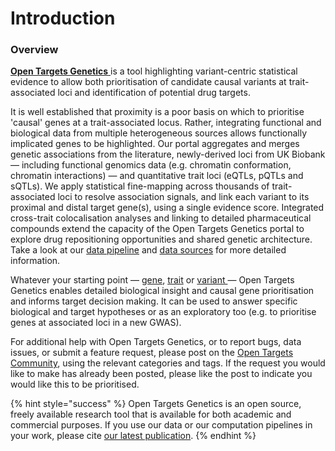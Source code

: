 # Introduction

### Overview

[**Open Targets Genetics** ](https://genetics.opentargets.org/)is a tool highlighting variant-centric statistical evidence to allow both prioritisation of candidate causal variants at trait-associated loci and identification of potential drug targets.

It is well established that proximity is a poor basis on which to prioritise 'causal' genes at a trait-associated locus. Rather, integrating functional and biological data from multiple heterogeneous sources allows functionally implicated genes to be highlighted. Our portal aggregates and merges genetic associations from the literature, newly-derived loci from UK Biobank — including functional genomics data (e.g. chromatin conformation, chromatin interactions) — and quantitative trait loci (eQTLs, pQTLs and sQTLs). We apply statistical fine-mapping across thousands of trait-associated loci to resolve association signals, and link each variant to its proximal and distal target gene(s), using a single evidence score. Integrated cross-trait colocalisation analyses and linking to detailed pharmaceutical compounds extend the capacity of the Open Targets Genetics portal to explore drug repositioning opportunities and shared genetic architecture. Take a look at our [data pipeline](our-approach/data-pipeline.md) and [data sources](our-approach/data-sources/#overview-of-data-sources) for more detailed information.

Whatever your starting point — [gene](how-to-use-open-targets-genetics-starting-with/gene-target.md), [trait](how-to-use-open-targets-genetics-starting-with/trait-or-disease.md) or [variant ](how-to-use-open-targets-genetics-starting-with/variant.md)— Open Targets Genetics enables detailed biological insight and causal gene prioritisation and informs target decision making. It can be used to answer specific biological and target hypotheses or as an exploratory too (e.g. to prioritise genes at associated loci in a new GWAS).&#x20;

For additional help with Open Targets Genetics, or to report bugs, data issues, or submit a feature request, please post on the [Open Targets Community](https://community.opentargets.org/t/welcome-to-the-open-targets-community-forum/838), using the relevant categories and tags. If the request you would like to make has already been posted, please like the post to indicate you would like this to be prioritised.

{% hint style="success" %}
Open Targets Genetics is an open source, freely available research tool that is available for both academic and commercial purposes. If you use our data or our computation pipelines in your work, please cite [our latest publication](citation.md#latest-publication).&#x20;
{% endhint %}
